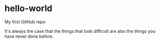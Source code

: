 # hello-world
My first GitHub repo

 It's always the case that the things that look difficult are also the things you have never done before.
 
 
